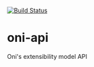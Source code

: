 
[![Build Status](https://travis-ci.org/onivim/oni-api.svg?branch=master)](https://travis-ci.org/onivim/oni-api)

# oni-api
Oni's extensibility model API
